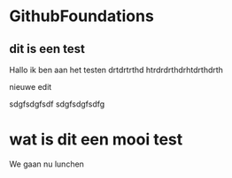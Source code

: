 # GithubFoundations
## dit is een test
Hallo ik ben aan het testen
drtdrtrthd
htrdrdrthdrhtdrthdrth

nieuwe edit

sdgfsdgfsdf
sdgfsdgfsdfg

# wat is dit een mooi test
We gaan nu lunchen
